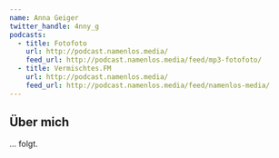 ```yaml
---
name: Anna Geiger
twitter_handle: 4nny_g
podcasts:
  - title: Fotofoto
    url: http://podcast.namenlos.media/
    feed_url: http://podcast.namenlos.media/feed/mp3-fotofoto/
  - title: Vermischtes.FM
    url: http://podcast.namenlos.media/
    feed_url: http://podcast.namenlos.media/feed/namenlos-media/
---
```


## Über mich

... folgt.